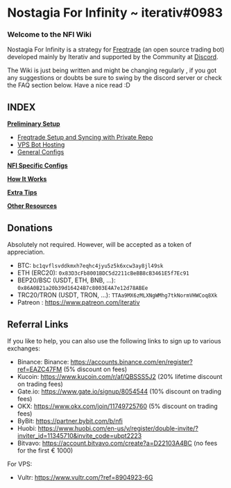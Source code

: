 # Nostagia For Infinity ~ iterativ#0983
### Welcome to the NFI Wiki 

Nostagia For Infinity is a strategy for [Freqtrade](https://www.freqtrade.io/en/stable/) (an open source trading bot) developed mainly by Iterativ and supported by the Community at [Discord](https://discord.gg/DeAmv3btxQ).

The Wiki is just being written and might be changing regularly , if you got any suggestions or doubts be sure to swing by the discord server or check the FAQ section below. Have a nice read :D 


## INDEX

[**Preliminary Setup**](https://github.com/iterativv/NostalgiaForInfinity/wiki/Preliminary-Setup)

* [Freqtrade Setup and Syncing with Private Repo](https://github.com/iterativv/NostalgiaForInfinity/wiki/Preliminary-Setup#freqtrade-setup-and-syncing-with-private-repo)
* [VPS Bot Hosting](https://github.com/iterativv/NostalgiaForInfinity/wiki/Preliminary-Setup#vps-bot-hosting)
* [General Configs](https://github.com/iterativv/NostalgiaForInfinity/wiki/Preliminary-Setup#general-configs)

[**NFI Specific Configs**](https://github.com/iterativv/NostalgiaForInfinity/wiki/NFI-Specific-Configs)

[**How It Works**](https://github.com/iterativv/NostalgiaForInfinity/wiki/How-It-Works)

[**Extra Tips**](https://github.com/iterativv/NostalgiaForInfinity/wiki/Extra-Tips)

[**Other Resources**](https://github.com/iterativv/NostalgiaForInfinity/wiki/Other-Resources)

## Donations

Absolutely not required. However, will be accepted as a token of appreciation.

* BTC: `bc1qvflsvddkmxh7eqhc4jyu5z5k6xcw3ay8jl49sk`
* ETH (ERC20): `0x83D3cFb8001BDC5d2211cBeBB8cB3461E5f7Ec91`
* BEP20/BSC (USDT, ETH, BNB, ...): `0x86A0B21a20b39d16424B7c8003E4A7e12d78ABEe`
* TRC20/TRON (USDT, TRON, ...): `TTAa9MX6zMLXNgWMhg7tkNormVHWCoq8Xk`
* Patreon : https://www.patreon.com/iterativ

## Referral Links

If you like to help, you can also use the following links to sign up to various exchanges:

* Binance: Binance: https://accounts.binance.com/en/register?ref=EAZC47FM (5% discount on fees)
* Kucoin: https://www.kucoin.com/r/af/QBSSS5J2 (20% lifetime discount on trading fees)
* Gate.io: https://www.gate.io/signup/8054544 (10% discount on trading fees)
* OKX: https://www.okx.com/join/11749725760 (5% discount on trading fees)
* ByBit: https://partner.bybit.com/b/nfi
* Huobi: https://www.huobi.com/en-us/v/register/double-invite/?inviter_id=11345710&invite_code=ubpt2223
* Bitvavo: https://account.bitvavo.com/create?a=D22103A4BC (no fees for the first € 1000)

For VPS:
* Vultr: https://www.vultr.com/?ref=8904923-6G
